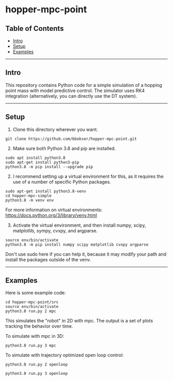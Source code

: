 # hopper-mpc-point

## Table of Contents

- [Intro](#intro)
- [Setup](#setup)
- [Examples](#examples)

---
## Intro

This repository contains Python code for a simple simulation of a hopping point mass with model predictive control. The simulator uses RK4 integration (alternatively, you can directly use the DT system).

---

## Setup

1. Clone this directory wherever you want.

```shell 
git clone https://github.com/bbokser/hopper-mpc-point.git
```  

2. Make sure both Python 3.8 and pip are installed.

```shell
sudo apt install python3.8
sudo apt-get install python3-pip
python3.8 -m pip install --upgrade pip
```

2. I recommend setting up a virtual environment for this, as it requires the use of a number of specific Python packages.

```shell
sudo apt-get install python3.8-venv
cd hopper-mpc-simple
python3.8 -m venv env
```
For more information on virtual environments: https://docs.python.org/3/library/venv.html
    
3. Activate the virtual environment, and then install numpy, scipy, matplotlib, sympy, cvxpy, and argparse.

```shell
source env/bin/activate
python3.8 -m pip install numpy scipy matplotlib cvxpy argparse
```
Don't use sudo here if you can help it, because it may modify your path and install the packages outside of the venv.

---

## Examples

Here is some example code:

```shell
cd hopper-mpc-point/src
source env/bin/activate
python3.8 run.py 2 mpc
```
This simulates the "robot" in 2D with mpc. The output is a set of plots tracking the behavior over time.

To simulate with mpc in 3D:

```
python3.8 run.py 3 mpc
```

To simulate with trajectory optimized open loop control:

```
python3.8 run.py 2 openloop
```

```
python3.8 run.py 3 openloop
```



